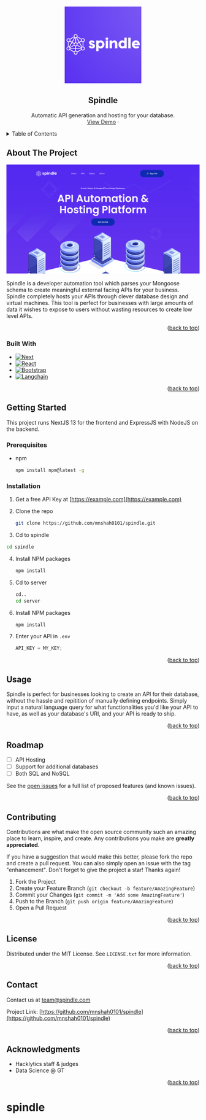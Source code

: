 <!-- Improved compatibility of back to top link: See: https://github.com/othneildrew/Best-README-Template/pull/73 -->

<a name="readme-top"></a>

<!--
*** Thanks for checking out the Best-README-Template. If you have a suggestion
*** that would make this better, please fork the repo and create a pull request
*** or simply open an issue with the tag "enhancement".
*** Don't forget to give the project a star!
*** Thanks again! Now go create something AMAZING! :D
-->

<!-- PROJECT LOGO -->
<br />
<div align="center">
  <a href="https://github.com/mnshah0101/spindle">
    <img src="/spindle/public/assets/logos/LogosAndWords2.png" alt="Logo" width="200" height="200">
  </a>

<h2 align="center">Spindle</h2>

  <p align="center">
    Automatic API generation and hosting for your database.
    <br />
    <!-- <a href="https://github.com/mnshah0101/spindle"><strong>Explore the docs »</strong></a>
    <br />
    <br /> -->
    <a href="https://github.com/mnshah0101/spindle">View Demo</a>
    ·
   
  </p>
</div>

<!-- TABLE OF CONTENTS -->
<details>
  <summary>Table of Contents</summary>
  <ol>
    <li>
      <a href="#about-the-project">About The Project</a>
      <ul>
        <li><a href="#built-with">Built With</a></li>
      </ul>
    </li>
    <li>
      <a href="#getting-started">Getting Started</a>
      <ul>
        <li><a href="#prerequisites">Prerequisites</a></li>
        <li><a href="#installation">Installation</a></li>
      </ul>
    </li>
    <li><a href="#usage">Usage</a></li>
    <li><a href="#roadmap">Roadmap</a></li>
    <li><a href="#contributing">Contributing</a></li>
    <li><a href="#license">License</a></li>
    <li><a href="#contact">Contact</a></li>
    <li><a href="#acknowledgments">Acknowledgments</a></li>
  </ol>
</details>

<!-- ABOUT THE PROJECT -->

## About The Project

[![Product Name Screen Shot][product-screenshot]](https://example.com)

Spindle is a developer automation tool which parses your Mongoose schema to create meaningful external facing APIs for your business. Spindle completely hosts your APIs through clever database design and virtual machines. This tool is perfect for businesses with large amounts of data it wishes to expose to users without wasting resources to create low level APIs.

<p align="right">(<a href="#readme-top">back to top</a>)</p>

### Built With

- [![Next][Next.js]][Next-url]
- [![React][React.js]][React-url]
- [![Bootstrap][Bootstrap.com]][Bootstrap-url]
- [![Langchain][Langchain.com]][Langchain-url]

<p align="right">(<a href="#readme-top">back to top</a>)</p>

<!-- GETTING STARTED -->

## Getting Started

This project runs NextJS 13 for the frontend and ExpressJS with NodeJS on the backend.

### Prerequisites

- npm
  ```sh
  npm install npm@latest -g
  ```

### Installation

1. Get a free API Key at [https://example.com](https://example.com)
2. Clone the repo

   ```sh
   git clone https://github.com/mnshah0101/spindle.git
   ```

3. Cd to spindle

```sh
cd spindle
```

4. Install NPM packages
   ```sh
   npm install
   ```
5. Cd to server

   ```sh
   cd..
   cd server
   ```

6. Install NPM packages
   ```sh
   npm install
   ```
7. Enter your API in `.env`
   ```js
   API_KEY = MY_KEY;
   ```

<p align="right">(<a href="#readme-top">back to top</a>)</p>

<!-- USAGE EXAMPLES -->

## Usage

Spindle is perfect for businesses looking to create an API for their database, without the hassle and repitition of manually defining endpoints. Simply input a natural language query for what functionalities you'd like your API to have, as well as your database's URI, and your API is ready to ship.

<p align="right">(<a href="#readme-top">back to top</a>)</p>

<!-- ROADMAP -->

## Roadmap

- [ ] API Hosting
- [ ] Support for additional databases
- [ ] Both SQL and NoSQL

See the [open issues](https://github.com/mnshah0101/spindle/issues) for a full list of proposed features (and known issues).

<p align="right">(<a href="#readme-top">back to top</a>)</p>

<!-- CONTRIBUTING -->

## Contributing

Contributions are what make the open source community such an amazing place to learn, inspire, and create. Any contributions you make are **greatly appreciated**.

If you have a suggestion that would make this better, please fork the repo and create a pull request. You can also simply open an issue with the tag "enhancement".
Don't forget to give the project a star! Thanks again!

1. Fork the Project
2. Create your Feature Branch (`git checkout -b feature/AmazingFeature`)
3. Commit your Changes (`git commit -m 'Add some AmazingFeature'`)
4. Push to the Branch (`git push origin feature/AmazingFeature`)
5. Open a Pull Request

<p align="right">(<a href="#readme-top">back to top</a>)</p>

<!-- LICENSE -->

## License

Distributed under the MIT License. See `LICENSE.txt` for more information.

<p align="right">(<a href="#readme-top">back to top</a>)</p>

<!-- CONTACT -->

## Contact

Contact us at team@spindle.com

Project Link: [https://github.com/mnshah0101/spindle](https://github.com/mnshah0101/spindle)

<p align="right">(<a href="#readme-top">back to top</a>)</p>

<!-- ACKNOWLEDGMENTS -->

## Acknowledgments

- []() Hacklytics staff & judges
- []() Data Science @ GT

<p align="right">(<a href="#readme-top">back to top</a>)</p>

<!-- MARKDOWN LINKS & IMAGES -->
<!-- https://www.markdownguide.org/basic-syntax/#reference-style-links -->

[contributors-shield]: https://img.shields.io/github/contributors/mnshah0101/spindle.svg?style=for-the-badge
[contributors-url]: https://github.com/mnshah0101/spindle/graphs/contributors
[forks-shield]: https://img.shields.io/github/forks/mnshah0101/spindle.svg?style=for-the-badge
[forks-url]: https://github.com/mnshah0101/spindle/network/members
[stars-shield]: https://img.shields.io/github/stars/mnshah0101/spindle.svg?style=for-the-badge
[stars-url]: https://github.com/mnshah0101/spindle/stargazers
[issues-shield]: https://img.shields.io/github/issues/mnshah0101/spindle.svg?style=for-the-badge
[issues-url]: https://github.com/mnshah0101/spindle/issues
[license-shield]: https://img.shields.io/github/license/mnshah0101/spindle.svg?style=for-the-badge
[license-url]: https://github.com/mnshah0101/spindle/blob/master/LICENSE.txt
[linkedin-shield]: https://img.shields.io/badge/-LinkedIn-black.svg?style=for-the-badge&logo=linkedin&colorB=555
[linkedin-url]: https://linkedin.com/in/linkedin_username
[product-screenshot]: /spindle/public/assets/img/screenshot.png
[Next.js]: https://img.shields.io/badge/next.js-000000?style=for-the-badge&logo=nextdotjs&logoColor=white
[Next-url]: https://nextjs.org/
[React.js]: https://img.shields.io/badge/React-20232A?style=for-the-badge&logo=react&logoColor=61DAFB
[React-url]: https://reactjs.org/
[Bootstrap.com]: https://img.shields.io/badge/Bootstrap-563D7C?style=for-the-badge&logo=bootstrap&logoColor=white
[Bootstrap-url]: https://getbootstrap.com
[Langchain.com]: https://img.shields.io/badge/Langchain-8A2BE2
[Langchain-url]: https://langchain.com

# spindle
